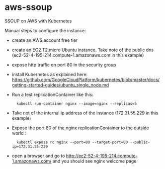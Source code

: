 # aws-ssoup
SSOUP on AWS with Kubernetes

Manual steps to configure the instance:

- create an AWS account free tier
- create an EC2 T2.micro Ubuntu instance. Take note of the public dns (ec2-52-4-195-214.compute-1.amazonaws.com in this example)
- expose http traffic on port 80 in the security group
- install Kubernetes as explained here: https://github.com/GoogleCloudPlatform/kubernetes/blob/master/docs/getting-started-guides/ubuntu_single_node.md
- Run a test replicationContainer like this:

        kubectl run-container nginx --image=nginx --replicas=5

- Take not of the internal ip address of the instance (172.31.55.229 in this example)
- Expose the port 80 of the nginx replicationContainer to the outside world :

        kubectl expose rc nginx --port=80 --target-port=80 --public-ip=172.31.55.229

- open a browser and go to http://ec2-52-4-195-214.compute-1.amazonaws.com/ and you should see nginx welcome page
